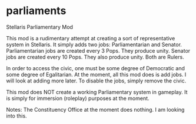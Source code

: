 # parliaments
Stellaris Parliamentary Mod

This mod is a rudimentary attempt at creating a sort of representative system in Stellaris.
It simply adds two jobs: Parliamentarian and Senator.
Parliamentarian jobs are created every 3 Pops. They produce unity.
Senator jobs are created every 10 Pops. They also produce unity.
Both are Rulers.

In order to access the civic, one must be some degree of Democratic and some degree of Egalitarian.
At the moment, all this mod does is add jobs. I will look at adding more later.
To disable the jobs, simply remove the civic.

This mod does NOT create a working Parliamentary system in gameplay. It is simply for immersion (roleplay) purposes at the moment.

Notes:
The Constituency Office at the moment does nothing. I am looking into this.
